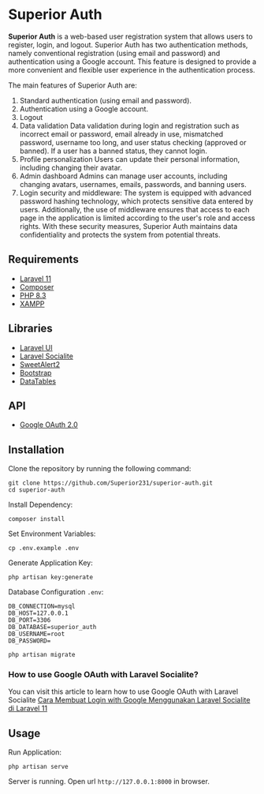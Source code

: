 # Superior Auth

**Superior Auth** is a web-based user registration system that allows users to register, login, and logout. Superior Auth has two authentication methods, namely conventional registration (using email and password) and authentication using a Google account. This feature is designed to provide a more convenient and flexible user experience in the authentication process.

The main features of Superior Auth are:
1. Standard authentication (using email and password).
2. Authentication using a Google account.
3. Logout
4. Data validation
Data validation during login and registration such as incorrect email or password, email already in use, mismatched password, username too long, and user status checking (approved or banned). If a user has a banned status, they cannot login.
5. Profile personalization
Users can update their personal information, including changing their avatar.
6. Admin dashboard
Admins can manage user accounts, including changing avatars, usernames, emails, passwords, and banning users.
7. Login security and middleware:
The system is equipped with advanced password hashing technology, which protects sensitive data entered by users. Additionally, the use of middleware ensures that access to each page in the application is limited according to the user's role and access rights. With these security measures, Superior Auth maintains data confidentiality and protects the system from potential threats.

## Requirements

- [Laravel 11](https://laravel.com/docs/11.x)
- [Composer](https://getcomposer.org/)
- [PHP 8.3](https://www.php.net/)
- [XAMPP](https://www.apachefriends.org/download.html)

## Libraries

- [Laravel UI](https://github.com/laravel/ui)
- [Laravel Socialite](https://laravel.com/docs/11.x/socialite)
- [SweetAlert2](https://sweetalert2.github.io/)
- [Bootstrap](https://getbootstrap.com/)
- [DataTables](https://datatables.net/)

## API

- [Google OAuth 2.0](https://developers.google.com/identity/protocols/oauth2)

## Installation

Clone the repository by running the following command:

```shell
git clone https://github.com/Superior231/superior-auth.git
cd superior-auth
```

Install Dependency:

```shell
composer install
```

Set Environment Variables:

```shell
cp .env.example .env
```

Generate Application Key:

```shell
php artisan key:generate
```

Database Configuration `.env`:

```shell
DB_CONNECTION=mysql
DB_HOST=127.0.0.1
DB_PORT=3306
DB_DATABASE=superior_auth
DB_USERNAME=root
DB_PASSWORD=
```

```shell
php artisan migrate
```

### How to use Google OAuth with Laravel Socialite?

You can visit this article to learn how to use Google OAuth with Laravel Socialite
[Cara Membuat Login with Google Menggunakan Laravel Socialite di Laravel 11](https://blog.hikmal-falah.com/detail/cara-membuat-login-with-google-menggunakan-laravel-socialite-di-laravel-11)

## Usage

Run Application:

```shell
php artisan serve
```

Server is running. Open url `http://127.0.0.1:8000` in browser.
